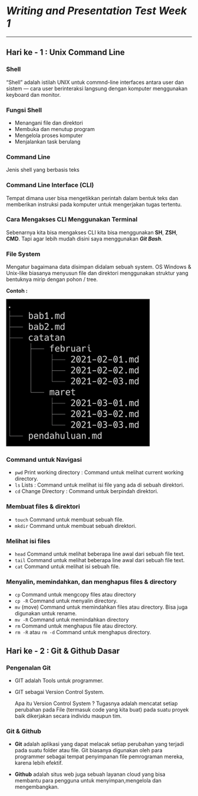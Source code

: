 # **_Writing and Presentation Test Week 1_**

---

## Hari ke - 1 : Unix Command Line

### Shell

“Shell” adalah istilah UNIX untuk commnd-line interfaces antara user dan sistem — cara user berinteraksi langsung dengan komputer menggunakan keyboard dan monitor.

### Fungsi Shell

- Menangani file dan direktori
- Membuka dan menutup program
- Mengelola proses komputer
- Menjalankan task berulang

### Command Line

Jenis shell yang berbasis teks

### Command Line Interface (CLI)

Tempat dimana user bisa mengetikkan perintah dalam bentuk teks dan memberikan instruksi pada komputer untuk mengerjakan tugas tertentu.

### Cara Mengakses CLI Menggunakan Terminal

Sebenarnya kita bisa mengakses CLI kita bisa menggunakan **SH**, **ZSH**, **CMD**. Tapi agar lebih mudah disini saya menggunakan **_Git Bash_**.

### File System

Mengatur bagaimana data disimpan didalam sebuah system. OS Windows & Unix-like biasanya menyusun file dan direktori menggunakan struktur yang bentuknya mirip dengan pohon / tree.

**Contoh :**

![file system](image/filesystem.png)

### Command untuk Navigasi

- `pwd` Print working directory : Command untuk melihat current working directory.
- `ls` Lists : Command untuk melihat isi file yang ada di sebuah direktori.
- `cd` Change Directory : Command untuk berpindah direktori.

### Membuat files & direktori

- `touch` Command untuk membuat sebuah file.
- `mkdir` Command untuk membuat sebuah direktori.

### Melihat isi files

- `head` Command untuk melihat beberapa line awal dari sebuah file text.
- `tail` Command untuk melihat beberapa line awal dari sebuah file text.
- `cat` Command untuk melihat isi sebuah file.

### Menyalin, memindahkan, dan menghapus files & directory

- `cp` Command untuk mengcopy files atau directory
- `cp -R` Command untuk menyalin directory.
- `mv` (move) Command untuk memindahkan files atau directory. Bisa juga digunakan untuk rename.
- `mv -R` Command untuk memindahkan directory
- `rm` Command untuk menghapus file atau directory.
- `rm -R` atau `rm -d` Command untuk menghapus directory.

## Hari ke - 2 : Git & Github Dasar

### Pengenalan Git

- GIT adalah Tools untuk programmer.
- GIT sebagai Version Control System.

  Apa itu Version Control System ? Tugasnya adalah mencatat setiap perubahan pada File (termasuk code yang kita buat) pada suatu proyek baik dikerjakan secara individu maupun tim.

### Git & Github

- **Git** adalah aplikasi yang dapat melacak setiap perubahan yang terjadi pada suatu folder atau file. Git biasanya digunakan oleh para programmer sebagai tempat penyimpanan file pemrograman mereka, karena lebih efektif.

- **Github** adalah situs web juga sebuah layanan cloud yang bisa membantu para pengguna untuk menyimpan,mengelola dan mengembangkan.
